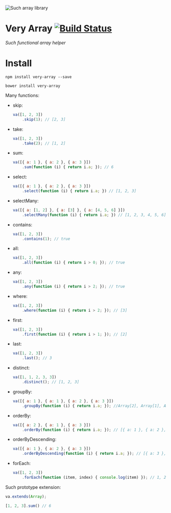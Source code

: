 ![Such array library](https://raw.github.com/nescalante/very-array/master/resources/such-dog.jpg)

# Very Array [![Build Status](https://travis-ci.org/nescalante/very-array.svg?branch=master)](https://travis-ci.org/nescalante/very-array)
*Such functional array helper*

# Install

```shell
npm install very-array --save

bower install very-array
```

Many functions:
* skip: 

    ```js
    va([1, 2, 3])
        .skip(1); // [2, 3]
    ```

* take: 

    ```js
    va([1, 2, 3])
        .take(2); // [1, 2]
    ```

* sum: 

    ```js
    va([{ a: 1 }, { a: 2 }, { a: 3 }])
        .sum(function (i) { return i.a; }); // 6
    ```
    
* select: 
 
    ```js
    va([{ a: 1 }, { a: 2 }, { a: 3 }])
        .select(function (i) { return i.a; }) // [1, 2, 3]
    ```

* selectMany: 

    ```js
    va([{ a: [1, 2] }, { a: [3] }, { a: [4, 5, 6] }])
        .selectMany(function (i) { return i.a; }) // [1, 2, 3, 4, 5, 6]
    ```
    
* contains: 

    ```js
    va([1, 2, 3])
        .contains(1); // true
    ```
    
* all: 

    ```js
    va([1, 2, 3])
        .all(function (i) { return i > 0; }); // true
    ```
    
* any: 

    ```js
    va([1, 2, 3])
        .any(function (i) { return i > 2; }); // true
    ```
    
* where: 

    ```js
    va([1, 2, 3])
        .where(function (i) { return i > 2; }); // [3]
    ```
    
* first: 
    
    ```js
    va([1, 2, 3])
        .first(function (i) { return i > 1; }); // [2]
    ```

* last: 
 
    ```js
    va([1, 2, 3])
        .last(); // 3
    ```

* distinct: 
 
    ```js
    va([1, 1, 2, 3, 3])
        .distinct(); // [1, 2, 3]
    ```

* groupBy: 
 
    ```js
    va([{ a: 1 }, { a: 1 }, { a: 2 }, { a: 3 }])
        .groupBy(function (i) { return i.a; }); //Array[2], Array[1], Array[1]
    ```

* orderBy: 

    ```js
    va([{ a: 2 }, { a: 1 }, { a: 3 }])
        .orderBy(function (i) { return i.a; }); // [{ a: 1 }, { a: 2 }, { a: 3 }]
    ```
    
* orderByDescending: 

    ```js
    va([{ a: 1 }, { a: 2 }, { a: 3 }])
        .orderByDescending(function (i) { return i.a; }); // [{ a: 3 }, { a: 2 }, { a: 1 }]
    ```
    
* forEach: 

    ```js
    va([1, 2, 3])
        .forEach(function (item, index) { console.log(item) }); // 1, 2, 3
    ```

Such prototype extension:

```js
va.extends(Array);

[1, 2, 3].sum() // 6
```

